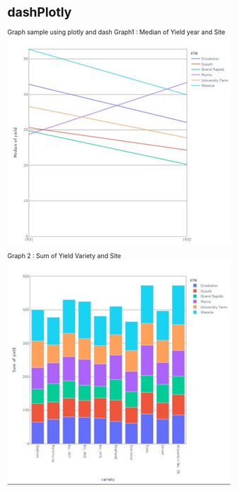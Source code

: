 # dashPlotly
Graph sample using plotly and dash
Graph1 : Median of Yield  year and Site 
![alt text](https://github.com/SachinSirohi/dashPlotly/blob/master/screenshot/Graph1.JPG)

Graph 2 : Sum of Yield Variety and Site
![alt text](https://github.com/SachinSirohi/dashPlotly/blob/master/screenshot/fig2.JPG)
